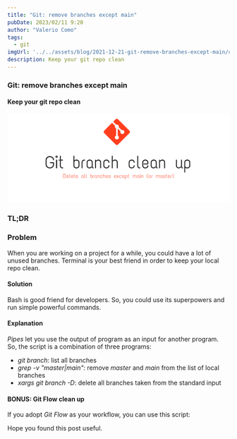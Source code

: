 ```yaml
---
title: "Git: remove branches except main"
pubDate: 2023/02/11 9:20
author: "Valerio Como"
tags:
  - git
imgUrl: '../../assets/blog/2021-12-21-git-remove-branches-except-main/cover.png'
description: Keep your git repo clean
---
```


### Git: remove branches except main

#### Keep your git repo clean

![](../../assets/blog/2021-12-21-git-remove-branches-except-main/cover.png)

### TL;DR

### Problem

When you are working on a project for a while, you could have a lot of unused branches. Terminal is your best friend in order to keep your local repo clean.

#### Solution

Bash is good friend for developers. So, you could use its superpowers and run simple powerful commands.

#### Explanation

*Pipes* let you use the output of program as an input for another program. So, the script is a combination of three programs:

* *git branch*: list all branches
* *grep -v "master\|main"*: remove *master* and *main* from the list of local branches
* *xargs git branch -D*: delete all branches taken from the standard input

#### BONUS: Git Flow clean up

If you adopt *Git Flow* as your workflow, you can use this script:

Hope you found this post useful.